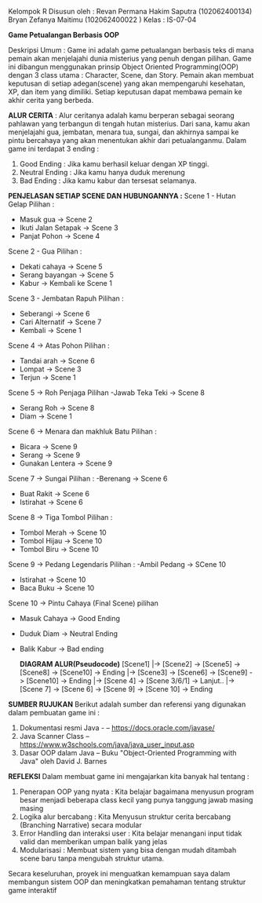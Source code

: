 Kelompok R
Disusun oleh :
Revan Permana Hakim Saputra (102062400134)
Bryan Zefanya Maitimu (102062400022 )
Kelas : IS-07-04


**Game Petualangan Berbasis OOP**

Deskripsi Umum 
: Game ini adalah game petualangan berbasis teks di mana pemain akan menjelajahi dunia misterius yang penuh dengan pilihan. Game ini dibangun menggunakan prinsip Object Oriented Programming(OOP) dengan 3 class utama : Character, Scene, dan Story.
Pemain akan membuat keputusan di setiap adegan(scene) yang akan mempengaruhi kesehatan, XP, dan item yang dimiliki. Setiap keputusan dapat membawa pemain ke akhir cerita yang berbeda.


**ALUR CERITA**
: Alur ceritanya adalah kamu berperan sebagai seorang pahlawan yang terbangun di tengah hutan misterius. Dari sana, kamu akan menjelajahi gua, jembatan, menara tua, sungai, dan akhirnya sampai ke pintu bercahaya yang akan menentukan akhir dari petualanganmu.
Dalam game ini terdapat 3 ending :
1. Good Ending : Jika kamu berhasil keluar dengan XP tinggi.
2. Neutral Ending : Jika kamu hanya duduk merenung
3. Bad Ending : Jika kamu kabur dan tersesat selamanya.


**PENJELASAN SETIAP SCENE DAN HUBUNGANNYA :** 
Scene 1 - Hutan Gelap 
Pilihan : 
- Masuk gua -> Scene 2
- Ikuti Jalan Setapak -> Scene 3
- Panjat Pohon -> Scene 4

Scene 2 - Gua
Pilihan : 
- Dekati cahaya -> Scene 5
- Serang bayangan -> Scene 5
- Kabur -> Kembali ke Scene 1

Scene 3 - Jembatan Rapuh
Pilihan :
- Seberangi -> Scene 6
- Cari Alternatif -> Scene 7
- Kembali -> Scene 1

Scene 4 -> Atas Pohon 
Pilihan : 
- Tandai arah -> Scene 6
- Lompat -> Scene 3
- Terjun -> Scene 1


Scene 5 -> Roh Penjaga
Pilihan
-Jawab Teka Teki -> Scene 8
- Serang Roh -> Scene 8
- Diam -> Scene 1

Scene 6 -> Menara dan makhluk Batu
Pilihan : 
- Bicara -> Scene 9
- Serang -> Scene 9
- Gunakan Lentera -> Scene 9

Scene 7 -> Sungai
Pilihan :
-Berenang -> Scene 6
- Buat Rakit -> Scene 6
- Istirahat -> Scene 6

Scene 8 -> Tiga Tombol 
Pilihan :
- Tombol Merah -> Scene 10
- Tombol Hijau -> Scene 10
- Tombol Biru -> Scene 10

Scene 9 -> Pedang Legendaris
Pilihan : 
-Ambil Pedang -> SCene 10
- Istirahat -> Scene 10
- Baca Buku -> Scene 10

Scene 10 ->  Pintu Cahaya (Final Scene)
pilihan
- Masuk Cahaya -> Good Ending
- Duduk Diam -> Neutral Ending
- Balik Kabur -> Bad ending


  **DIAGRAM ALUR(Pseudocode)**
  [Scene1]
  |-> [Scene2] -> [Scene5] -> [Scene8] -> [Scene10] -> Ending
  |-> [Scene3] -> [Scene6] -> [Scene9] -> [Scene10] -> Ending
  |-> [Scene 4] -> [Scene 3/6/1] -> Lanjut..
  |-> [Scene 7] -> [Scene 6] -> [Scene 9] -> [Scene 10] -> Ending


**SUMBER RUJUKAN**
Berikut adalah sumber dan referensi yang digunakan dalam pembuatan game ini :
1. Dokumentasi resmi Java - – https://docs.oracle.com/javase/
2. Java Scanner Class – https://www.w3schools.com/java/java_user_input.asp
3. Dasar OOP dalam Java – Buku "Object-Oriented Programming with Java" oleh David J. Barnes


  **REFLEKSI**
Dalam membuat game ini mengajarkan kita banyak hal tentang :
1. Penerapan OOP yang nyata : Kita belajar bagaimana menyusun program besar menjadi beberapa class kecil yang punya tanggung jawab masing masing
2. Logika alur bercabang : Kita Menyusun struktur cerita bercabang (Branching Narrative) secara modular
3. Error Handling dan interaksi user : Kita belajar menangani input tidak valid dan memberikan umpan balik yang jelas
4. Modularisasi : Membuat sistem yang bisa dengan mudah ditambah scene baru tanpa mengubah struktur utama.

Secara keseluruhan, proyek ini menguatkan kemampuan saya dalam membangun sistem OOP dan meningkatkan pemahaman tentang struktur game interaktif
